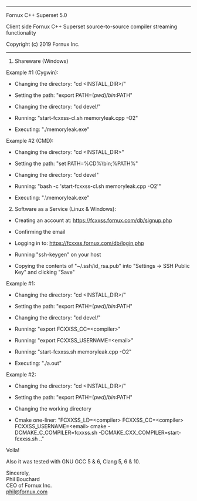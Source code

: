 ****************************************************************

Fornux C++ Superset 5.0

Client side Fornux C++ Superset source-to-source compiler streaming functionality

Copyright (c) 2019
Fornux Inc.

****************************************************************


1) Shareware (Windows)


Example #1 (Cygwin):

- Changing the directory: "cd \<INSTALL_DIR\>/"

- Setting the path: "export PATH=$(pwd)/bin:$PATH"

- Changing the directory: "cd devel/"

- Running: "start-fcxxss-cl.sh memoryleak.cpp -O2"

- Executing: "./memoryleak.exe"


Example #2 (CMD):

- Changing the directory: "cd \<INSTALL_DIR\>\"

- Setting the path: "set PATH=%CD%\bin;%PATH%"

- Changing the directory: "cd devel\"

- Running: "bash -c 'start-fcxxss-cl.sh memoryleak.cpp -O2'"

- Executing: ".\memoryleak.exe"


2) Software as a Service (Linux & Windows):

- Creating an account at: https://fcxxss.fornux.com/db/signup.php

- Confirming the email

- Logging in to: https://fcxxss.fornux.com/db/login.php

- Running "ssh-keygen" on your host

- Copying the contents of "~/.ssh/id_rsa.pub" into "Settings -> SSH Public Key" and clicking "Save"


Example #1:

- Changing the directory: "cd \<INSTALL_DIR\>/"

- Setting the path: "export PATH=$(pwd)/bin:$PATH"

- Changing the directory: "cd devel/"

- Running: "export FCXXSS_CC=\<compiler\>"

- Running: "export FCXXSS_USERNAME=\<email\>"

- Running: "start-fcxxss.sh memoryleak.cpp -O2"

- Executing: "./a.out"


Example #2:

- Changing the directory: "cd \<INSTALL_DIR\>/"

- Setting the path: "export PATH=$(pwd)/bin:$PATH"

- Changing the working directory

- Cmake one-liner: "FCXXSS_LD=\<compiler\> FCXXSS_CC=\<compiler\> FCXXSS_USERNAME=\<email\> cmake -DCMAKE_C_COMPILER=fcxxss.sh -DCMAKE_CXX_COMPILER=start-fcxxss.sh .."


Voila! 

Also it was tested with GNU GCC 5 & 6, Clang 5, 6 & 10.


Sincerely,  
Phil Bouchard  
CEO of Fornux Inc.  
phil@fornux.com  
